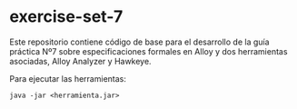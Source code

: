# exercise-set-7
Este repositorio contiene código de base para el desarrollo de la guía práctica Nº7 sobre especificaciones formales en Alloy y dos herramientas asociadas, Alloy Analyzer y Hawkeye.

Para ejecutar las herramientas: 

``java -jar <herramienta.jar>``
